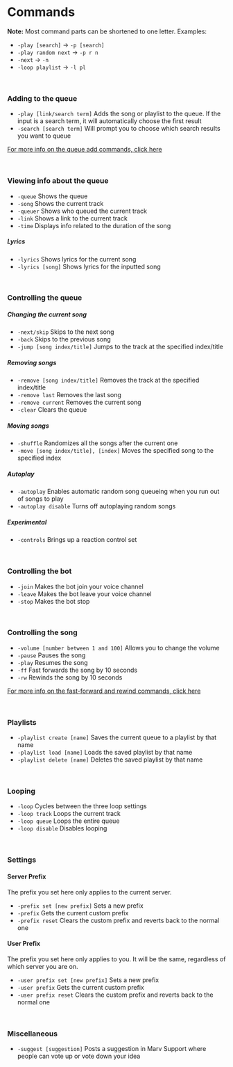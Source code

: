 # Commands

**Note:** Most command parts can be shortened to one letter. Examples:
- `-play [search]` → `-p [search]`
- `-play random next` → `-p r n`
- `-next` → `-n`
- `-loop playlist` → `-l pl`

<br>

### Adding to the queue

* `-play [link/search term]` Adds the song or playlist to the queue. If the input is a search term, it will automatically choose the first result
* `-search [search term]` Will prompt you to choose which search results you want to queue

[For more info on the queue add commands, click here](/marvdocs/commands/add)

<br>

### Viewing info about the queue

* `-queue` Shows the queue
* `-song` Shows the current track
* `-queuer` Shows who queued the current track
* `-link` Shows a link to the current track
* `-time` Displays info related to the duration of the song

##### Lyrics

* `-lyrics` Shows lyrics for the current song
* `-lyrics [song]` Shows lyrics for the inputted song

<br>

### Controlling the queue

##### Changing the current song

* `-next/skip` Skips to the next song
* `-back` Skips to the previous song
* `-jump [song index/title]` Jumps to the track at the specified index/title

##### Removing songs

* `-remove [song index/title]` Removes the track at the specified index/title
* `-remove last` Removes the last song
* `-remove current` Removes the current song
* `-clear` Clears the queue

##### Moving songs

* `-shuffle` Randomizes all the songs after the current one
* `-move [song index/title], [index]` Moves the specified song to the specified index

##### Autoplay

* `-autoplay` Enables automatic random song queueing when you run out of songs to play
* `-autoplay disable` Turns off autoplaying random songs

##### Experimental

* `-controls` Brings up a reaction control set

<br>

### Controlling the bot

* `-join` Makes the bot join your voice channel
* `-leave` Makes the bot leave your voice channel
* `-stop` Makes the bot stop

<br>

### Controlling the song

* `-volume [number between 1 and 100]` Allows you to change the volume
* `-pause` Pauses the song
* `-play` Resumes the song <br>
* `-ff` Fast forwards the song by 10 seconds
* `-rw` Rewinds the song by 10 seconds

[For more info on the fast-forward and rewind commands, click here](/marvdocs/commands/time)

<br>

### Playlists

* `-playlist create [name]` Saves the current queue to a playlist by that name
* `-playlist load [name]` Loads the saved playlist by that name
* `-playlist delete [name]` Deletes the saved playlist by that name

<br>

### Looping

* `-loop` Cycles between the three loop settings
* `-loop track` Loops the current track
* `-loop queue` Loops the entire queue
* `-loop disable` Disables looping

<br>

### Settings

#### Server Prefix

The prefix you set here only applies to the current server.

* `-prefix set [new prefix]` Sets a new prefix
* `-prefix` Gets the current custom prefix
* `-prefix reset` Clears the custom prefix and reverts back to the normal one

#### User Prefix

The prefix you set here only applies to you. It will be the same, regardless of which server you are on.

* `-user prefix set [new prefix]` Sets a new prefix
* `-user prefix` Gets the current custom prefix
* `-user prefix reset` Clears the custom prefix and reverts back to the normal one

<br>

### Miscellaneous

* `-suggest [suggestion]` Posts a suggestion in Marv Support where people can vote up or vote down your idea
